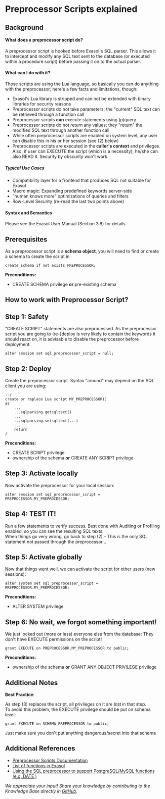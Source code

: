 # Preprocessor Scripts explained 
## Background

#### What does a preprocessor script do?

A preprocessor script is hooked before Exasol's SQL parser. This allows it to intercept and modify any SQL text sent to the database (or executed within a procedure script) before passing it on to the actual parser.

#### What can I do with it?

Those scripts are using the Lua language, so basically you can do anything with the preprocessor; here's a few facts and limitations, though:

* Exasol's Lua library is stripped and can not be extended with binary libraries for security reasons
* Preprocessor scripts do not take parameters; the "current" SQL text can be retrieved through a function call
* Preprocessor scripts **can** execute statements using (p)query
* Preprocessor scripts do not return any values; they "return" the modified SQL text through another function call
* While often preprocessor scripts are enabled on system level, any user can disable this in his or her session (see (2) below)
* Preprocessor scripts are executed in the **caller's context** and privileges. Also, if user can EXECUTE the script (which is a necessity), he/she can also READ it. Security by obscurity won't work.

##### Typical Use Cases

* Compatibility layer for a frontend that produces SQL not suitable for Exasol
* Macro magic: Expanding predefined keywords server-side
* "human knows more" optimizations of queries and filters
* Row-Level Security (re-read the last two points above)

#### Syntax and Semantics

Please see the Exasol User Manual (Section 3.8) for details.

## Prerequisites

As a preprocessor script is a **schema object**, you will need to find or create a schema to create the script in:


```"code-sql"
create schema if not exists PREPROCESSOR; 
```
**Preconditions:**

* CREATE SCHEMA privilege **or** pre-existing schema

## How to work with Preprocessor Script?

## Step 1: Safety

"CREATE SCRIPT" statements are also preprocessed. As the preprocessor script you are going to (re-)deploy is very likely to contain the keywords it should react on, it is advisable to disable the preprocessor before deployment:


```"code-sql"
alter session set sql_preprocessor_script = null; 
```
## Step 2: Deploy

Create the preprocessor script. Syntax "around" may depend on the SQL client you are using:


```"code-sql"
--/
create or replace Lua script MY_PREPROCESSOR()
as
    ...
    ...sqlparsing.getsqltext()
    ...
    ...sqlparsing.setsqltext(...)
    ...
    return
/
```
**Preconditions:**

* CREATE SCRIPT privilege
* ownership of the schema **or** CREATE ANY SCRIPT privilege

## Step 3: Activate locally

Now activate the preprocessor for your local session:


```"code-sql"
alter session set sql_preprocessor_script = PREPROCESSOR.MY_PREPROCESSOR; 
```
## Step 4: TEST IT!

Run a few statements to verify success. Best done with Auditing or Profiling enabled, so you can see the resulting SQL texts.  
When things go very wrong, go back to step (2) – This is the only SQL statement not passed through the preprocessor...

## Step 5: Activate globally

Now that things went well, we can activate the script for other users (new sessions):


```"code-sql"
alter system set sql_preprocessor_script = PREPROCESSOR.MY_PREPROCESSOR; 
```
**Preconditions:**

* ALTER SYSTEM privilege

## Step 6: No wait, we forgot something important!

We just locked out (more or less) everyone else from the database: They don't have EXECUTE permissions on the script!


```"code-sql"
grant EXECUTE on PREPROCESSOR.MY_PREPROCESSOR to public; 
```
**Preconditions:**

* ownership of the schema **or** GRANT ANY OBJECT PRIVILEGE privilege

## Additional Notes

**Best Practice:**

As step (3) replaces the script, all privileges on it are lost in that step.  
To avoid this problem, the EXECUTE privilege should be put on schema level:


```"code-sql"
grant EXECUTE on SCHEMA PREPROCESSOR to public; 
```
Just make sure you don't put anything dangerous/secret into that schema

## Additional References

* [Preprocessor Scripts Documentation](https://docs.exasol.com/database_concepts/sql_preprocessor.htm)
* [List of functions in Exasol](https://docs.exasol.com/sql_references/functions/all_functions.htm)
* [Using the SQL preprocessor to support PostgreSQL/MySQL functions (e.g. DATE )](https://exasol.my.site.com/s/article/Using-the-SQL-preprocessor-to-support-PostgreSQL-MySQL-functions-e-g-DATE)

*We appreciate your input! Share your knowledge by contributing to the Knowledge Base directly in [GitHub](https://github.com/exasol/public-knowledgebase).* 